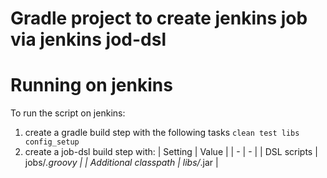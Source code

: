 # Gradle project to create jenkins job via jenkins jod-dsl

# Running on jenkins
To run the script on jenkins:
1. create a gradle build step with the following tasks `clean test libs config_setup`
1. create a job-dsl build step with:
| Setting | Value |
| - | - |
| DSL scripts | jobs/*.groovy |
| Additional classpath | libs/*.jar |
